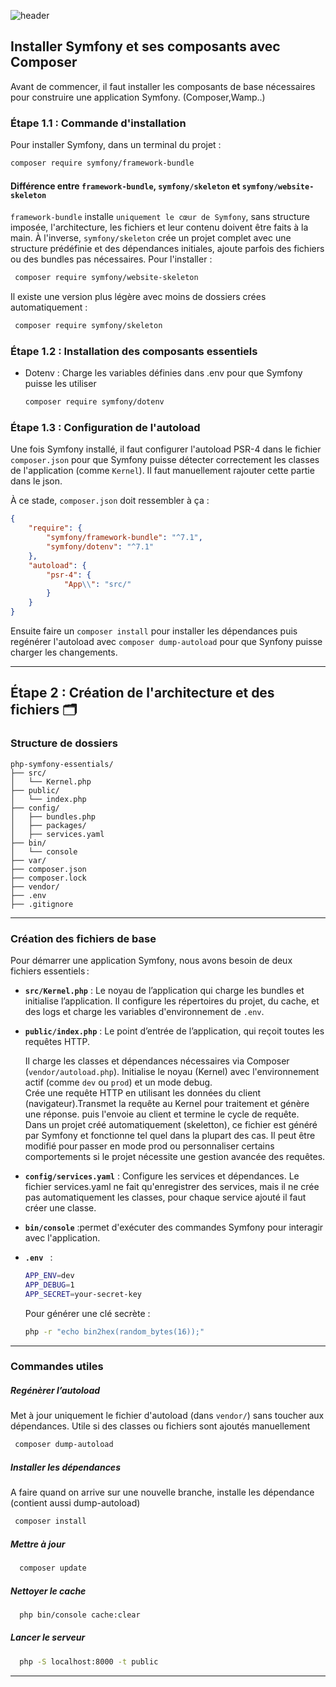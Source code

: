 ![header](https://capsule-render.vercel.app/api?type=soft&color=0:FFF9C4,100:FFE082&height=100&section=header&text=Étape%201%20:%20Installation%20🔨&fontSize=30&fontColor=6D4C41)


## Installer Symfony et ses composants avec Composer

Avant de commencer, il faut installer les composants de base nécessaires pour construire une application Symfony. (Composer,Wamp..)

### Étape 1.1 : Commande d'installation
Pour installer Symfony, dans un terminal du projet :

  ```bash
  composer require symfony/framework-bundle
  ```

  #### Différence entre `framework-bundle`, `symfony/skeleton` et `symfony/website-skeleton`

`framework-bundle` installe `uniquement le cœur de Symfony`, sans structure imposée, l'architecture, les fichiers et leur contenu doivent être faits à la main.
À l'inverse, `symfony/skeleton` crée un projet complet avec une structure prédéfinie et des dépendances initiales, ajoute parfois des fichiers ou des bundles pas nécessaires. Pour l'installer :

  ```bash
   composer require symfony/website-skeleton
  ```
Il existe une version plus légère avec moins de dossiers crées automatiquement : 
  ```bash
   composer require symfony/skeleton
  ```

### Étape 1.2 : Installation des composants essentiels
- Dotenv : Charge les variables définies dans .env pour que Symfony puisse les utiliser
    ```bash
   composer require symfony/dotenv
  ```

### Étape 1.3 : Configuration de l'autoload
Une fois Symfony installé, il faut configurer l'autoload PSR-4 dans le fichier `composer.json` pour que Symfony puisse détecter correctement les classes de l'application (comme `Kernel`). Il faut manuellement rajouter cette partie dans le json.

À ce stade, `composer.json` doit ressembler à ça : 

```json
{
    "require": {
        "symfony/framework-bundle": "^7.1",
        "symfony/dotenv": "^7.1"
    },
    "autoload": {
        "psr-4": {
            "App\\": "src/"
        }
    }
}
```

Ensuite faire un `composer install` pour installer les dépendances puis regénérer l'autoload avec `composer dump-autoload` pour que Synfony puisse charger les changements.

---
## Étape 2 : Création de l'architecture et des fichiers 🗂️

### Structure de dossiers 
```
php-symfony-essentials/
├── src/
│   └── Kernel.php
├── public/
│   └── index.php
├── config/
│   ├── bundles.php
│   ├── packages/
│   ├── services.yaml       
├── bin/
│   └── console
├── var/  
├── composer.json
├── composer.lock
├── vendor/ 
├── .env
├── .gitignore
```

---

### Création des fichiers de base
Pour démarrer une application Symfony, nous avons besoin de deux fichiers essentiels :
- **`src/Kernel.php`** : Le noyau de l’application qui charge les bundles et initialise l’application. Il configure les répertoires du projet, du cache, et des logs et 
charge les variables d'environnement de `.env`.
  
- **`public/index.php`** : Le point d’entrée de l’application, qui reçoit toutes les requêtes HTTP.
      <p> Il charge les classes et dépendances nécessaires via Composer (`vendor/autoload.php`).  Initialise le noyau (Kernel) avec l'environnement actif (comme `dev` ou 
        `prod`) et un mode debug. <br>
          Crée une requête HTTP en utilisant les données du client (navigateur).Transmet la requête au Kernel pour traitement et génère une réponse. puis l'envoie au client             et termine le cycle de requête. <br>
         Dans un projet créé automatiquement (skeletton), ce fichier est généré par Symfony et fonctionne tel quel dans la plupart des cas. Il peut être modifié pour passer             en mode prod ou personnaliser certains comportements si le projet nécessite une gestion avancée des requêtes. </p>

- **`config/services.yaml`** : Configure les services et dépendances. Le fichier services.yaml ne fait qu'enregistrer des services, mais il ne crée pas automatiquement les classes, pour chaque service ajouté il faut créer une classe.
  
- **`bin/console`** :permet d'exécuter des commandes Symfony pour interagir avec l'application.

- **`.env `** :
    ```bash
    APP_ENV=dev
    APP_DEBUG=1
    APP_SECRET=your-secret-key
    ```

  Pour générer une clé secrète :
    ```bash
    php -r "echo bin2hex(random_bytes(16));"
    ```
       
---
### Commandes utiles

  ##### Regénèrer l’autoload
   Met à jour uniquement le fichier d'autoload (dans `vendor/`) sans toucher aux dépendances. Utile si des classes ou fichiers sont ajoutés manuellement
   ```bash
    composer dump-autoload
  ```
 ##### Installer les dépendances
   A faire quand on arrive sur une nouvelle branche, installe les dépendance (contient aussi dump-autoload)
   ```bash
    composer install
  ```
 ##### Mettre à jour
   ```bash
     composer update
   ```
 ##### Nettoyer le cache
   ```bash
     php bin/console cache:clear
   ```
 ##### Lancer le serveur
   ```bash
     php -S localhost:8000 -t public
   ```

---

